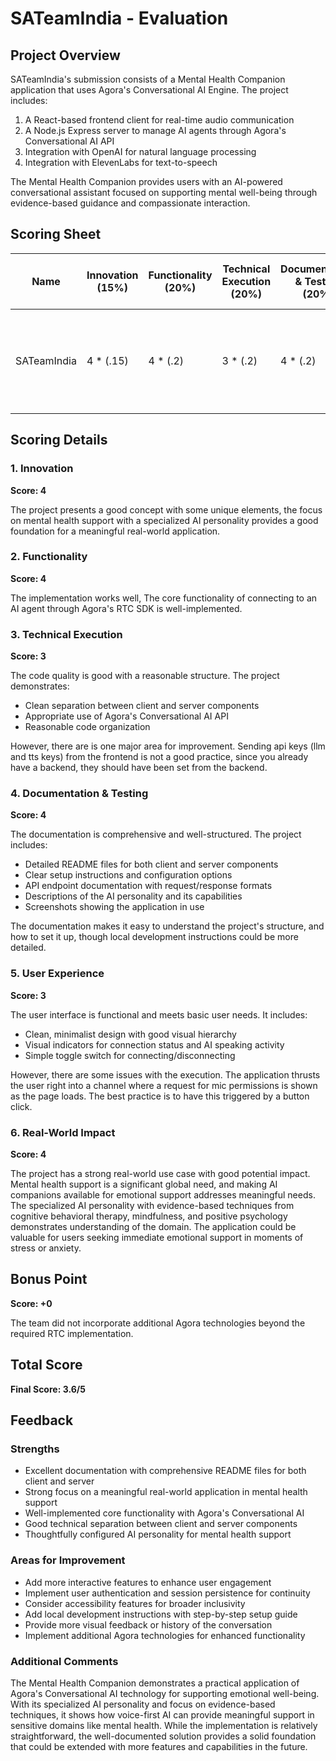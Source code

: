 # SATeamIndia - Evaluation

## Project Overview

SATeamIndia's submission consists of a Mental Health Companion application that uses Agora's Conversational AI Engine. The project includes:

1. A React-based frontend client for real-time audio communication
2. A Node.js Express server to manage AI agents through Agora's Conversational AI API
3. Integration with OpenAI for natural language processing
4. Integration with ElevenLabs for text-to-speech

The Mental Health Companion provides users with an AI-powered conversational assistant focused on supporting mental well-being through evidence-based guidance and compassionate interaction.

## Scoring Sheet

| Name        | Innovation (15%) | Functionality (20%) | Technical Execution (20%) | Documentation & Testing (20%) | User Experience (20%) | Real-World Impact (5%) | Bonus Point | Total Score | Notes                                                                 |
| ----------- | ---------------- | ------------------- | ------------------------- | ----------------------------- | --------------------- | ---------------------- | ----------- | ----------- | --------------------------------------------------------------------- |
| SATeamIndia | 4 \* (.15)       | 4 \* (.2)           | 3 \* (.2)                 | 4 \* (.2)                     | 3 \* (.2)             | 4 \* (.05)             | +0          | 3.6         | Well-documented solution with clear real-world mental health use case |

## Scoring Details

### 1. Innovation

**Score: 4**

The project presents a good concept with some unique elements, the focus on mental health support with a specialized AI personality provides a good foundation for a meaningful real-world application.

### 2. Functionality

**Score: 4**

The implementation works well, The core functionality of connecting to an AI agent through Agora's RTC SDK is well-implemented.

### 3. Technical Execution

**Score: 3**

The code quality is good with a reasonable structure. The project demonstrates:

- Clean separation between client and server components
- Appropriate use of Agora's Conversational AI API
- Reasonable code organization

However, there are is one major area for improvement. Sending api keys (llm and tts keys) from the frontend is not a good practice, since you already have a backend, they should have been set from the backend.

### 4. Documentation & Testing

**Score: 4**

The documentation is comprehensive and well-structured. The project includes:

- Detailed README files for both client and server components
- Clear setup instructions and configuration options
- API endpoint documentation with request/response formats
- Descriptions of the AI personality and its capabilities
- Screenshots showing the application in use

The documentation makes it easy to understand the project's structure, and how to set it up, though local development instructions could be more detailed.

### 5. User Experience

**Score: 3**

The user interface is functional and meets basic user needs. It includes:

- Clean, minimalist design with good visual hierarchy
- Visual indicators for connection status and AI speaking activity
- Simple toggle switch for connecting/disconnecting

However, there are some issues with the execution. The application thrusts the user right into a channel where a request for mic permissions is shown as the page loads. The best practice is to have this triggered by a button click.

### 6. Real-World Impact

**Score: 4**

The project has a strong real-world use case with good potential impact. Mental health support is a significant global need, and making AI companions available for emotional support addresses meaningful needs. The specialized AI personality with evidence-based techniques from cognitive behavioral therapy, mindfulness, and positive psychology demonstrates understanding of the domain. The application could be valuable for users seeking immediate emotional support in moments of stress or anxiety.

## Bonus Point

**Score: +0**

The team did not incorporate additional Agora technologies beyond the required RTC implementation.

## Total Score

**Final Score: 3.6/5**

## Feedback

### Strengths

- Excellent documentation with comprehensive README files for both client and server
- Strong focus on a meaningful real-world application in mental health support
- Well-implemented core functionality with Agora's Conversational AI
- Good technical separation between client and server components
- Thoughtfully configured AI personality for mental health support

### Areas for Improvement

- Add more interactive features to enhance user engagement
- Implement user authentication and session persistence for continuity
- Consider accessibility features for broader inclusivity
- Add local development instructions with step-by-step setup guide
- Provide more visual feedback or history of the conversation
- Implement additional Agora technologies for enhanced functionality

### Additional Comments

The Mental Health Companion demonstrates a practical application of Agora's Conversational AI technology for supporting emotional well-being. With its specialized AI personality and focus on evidence-based techniques, it shows how voice-first AI can provide meaningful support in sensitive domains like mental health. While the implementation is relatively straightforward, the well-documented solution provides a solid foundation that could be extended with more features and capabilities in the future.
